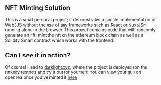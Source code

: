## NFT Minting Solution
This is a small personal project; it demonstrates a simple implementation of Web3JS without the use of any frameworks such as React or NuxtJSm running alone in the browser. This project contains code that will: randomly generate an nft, mint the nft on the ethereum block chain as well as a Solidity Smart contract which works with the frontend.

## Can I see it in action?
Of course! Head to <a href="https://darklight.xyz" target="_blank"> darklight.xyz</a>, where the project is deployed (on the rinkeby testnet) and try it out for yourself! You can view your gull on opensea once you've minted it <a href="https://testnets.opensea.io/assets/0xd5b0bdcbf9bf1fadb2d57228ca4bd5b969839810/" target="_blank"> here </a>
